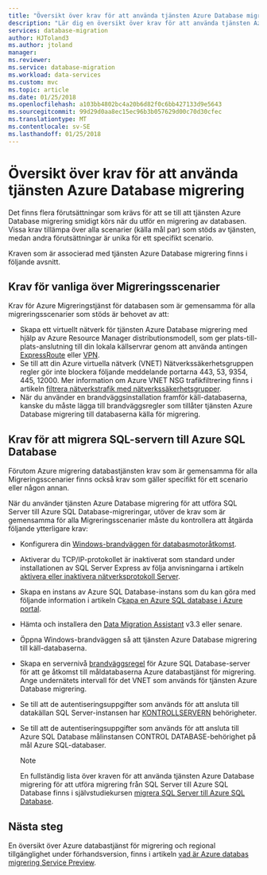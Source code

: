 ```yaml
---
title: "Översikt över krav för att använda tjänsten Azure Database migrering | Microsoft Docs"
description: "Lär dig en översikt över krav för att använda tjänsten Azure Database migrering för att utföra migrering av databasen."
services: database-migration
author: HJToland3
ms.author: jtoland
manager: 
ms.reviewer: 
ms.service: database-migration
ms.workload: data-services
ms.custom: mvc
ms.topic: article
ms.date: 01/25/2018
ms.openlocfilehash: a103bb4802bc4a20b6d82f0c6bb427133d9e5643
ms.sourcegitcommit: 99d29d0aa8ec15ec96b3b057629d00c70d30cfec
ms.translationtype: MT
ms.contentlocale: sv-SE
ms.lasthandoff: 01/25/2018
---
```

# <a name="overview-of-prerequisites-for-using-the-azure-database-migration-service"></a>Översikt över krav för att använda tjänsten Azure Database migrering
Det finns flera förutsättningar som krävs för att se till att tjänsten Azure Database migrering smidigt körs när du utför en migrering av databasen. Vissa krav tillämpa över alla scenarier (källa mål par) som stöds av tjänsten, medan andra förutsättningar är unika för ett specifikt scenario.

Kraven som är associerad med tjänsten Azure Database migrering finns i följande avsnitt.

## <a name="prerequisites-common-across-migration-scenarios"></a>Krav för vanliga över Migreringsscenarier
Krav för Azure Migreringstjänst för databasen som är gemensamma för alla migreringsscenarier som stöds är behovet av att:
- Skapa ett virtuellt nätverk för tjänsten Azure Database migrering med hjälp av Azure Resource Manager distributionsmodell, som ger plats-till-plats-anslutning till din lokala källservrar genom att använda antingen [ExpressRoute](https://docs.microsoft.com/en-us/azure/expressroute/expressroute-introduction) eller [VPN](https://docs.microsoft.com/en-us/azure/vpn-gateway/vpn-gateway-about-vpngateways).
- Se till att din Azure virtuella nätverk (VNET) Nätverkssäkerhetsgruppen regler gör inte blockera följande meddelande portarna 443, 53, 9354, 445, 12000. Mer information om Azure VNET NSG trafikfiltrering finns i artikeln [filtrera nätverkstrafik med nätverkssäkerhetsgrupper](https://docs.microsoft.com/en-us/azure/virtual-network/virtual-networks-nsg).
- När du använder en brandväggsinstallation framför käll-databaserna, kanske du måste lägga till brandväggsregler som tillåter tjänsten Azure Database migrering till databaserna källa för migrering.

## <a name="prerequisites-for-migrating-sql-server-to-azure-sql-database"></a>Krav för att migrera SQL-servern till Azure SQL Database 
Förutom Azure migrering databastjänsten krav som är gemensamma för alla Migreringsscenarier finns också krav som gäller specifikt för ett scenario eller någon annan.

När du använder tjänsten Azure Database migrering för att utföra SQL Server till Azure SQL Database-migreringar, utöver de krav som är gemensamma för alla Migreringsscenarier måste du kontrollera att åtgärda följande ytterligare krav:
- Konfigurera din [Windows-brandväggen för databasmotoråtkomst](https://docs.microsoft.com/en-us/sql/database-engine/configure-windows/configure-a-windows-firewall-for-database-engine-access).
- Aktiverar du TCP/IP-protokollet är inaktiverat som standard under installationen av SQL Server Express av följa anvisningarna i artikeln [aktivera eller inaktivera nätverksprotokoll Server](https://docs.microsoft.com/en-us/sql/database-engine/configure-windows/enable-or-disable-a-server-network-protocol#SSMSProcedure).
- Skapa en instans av Azure SQL Database-instans som du kan göra med följande information i artikeln C[kapa en Azure SQL database i Azure portal](https://docs.microsoft.com/en-us/azure/sql-database/sql-database-get-started-portal).
- Hämta och installera den [Data Migration Assistant](https://www.microsoft.com/en-us/download/details.aspx?id=53595) v3.3 eller senare.
- Öppna Windows-brandväggen så att tjänsten Azure Database migrering till käll-databaserna.
- Skapa en servernivå [brandväggsregel](https://docs.microsoft.com/en-us/azure/sql-database/sql-database-firewall-configure) för Azure SQL Database-server för att ge åtkomst till måldatabaserna Azure databastjänst för migrering. Ange undernätets intervall för det VNET som används för tjänsten Azure Database migrering.
- Se till att de autentiseringsuppgifter som används för att ansluta till datakällan SQL Server-instansen har [KONTROLLSERVERN](https://docs.microsoft.com/en-us/sql/t-sql/statements/grant-server-permissions-transact-sql) behörigheter.
- Se till att de autentiseringsuppgifter som används för att ansluta till Azure SQL Database målinstansen CONTROL DATABASE-behörighet på mål Azure SQL-databaser.

   > [!NOTE]
   > En fullständig lista över kraven för att använda tjänsten Azure Database migrering för att utföra migrering från SQL Server till Azure SQL Database finns i självstudiekursen [migrera SQL Server till Azure SQL Database](https://docs.microsoft.com/en-us/azure/dms/tutorial-sql-server-to-azure-sql).
   > 

## <a name="next-steps"></a>Nästa steg
En översikt över Azure databastjänst för migrering och regional tillgänglighet under förhandsversion, finns i artikeln [vad är Azure databas migrering Service Preview](dms-overview.md). 